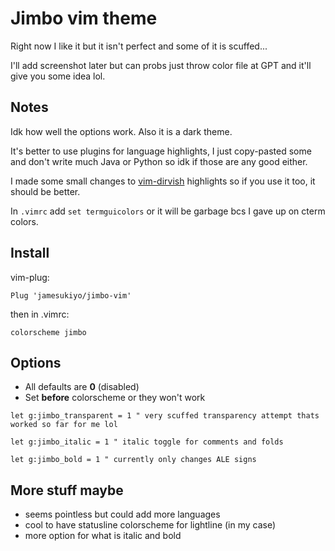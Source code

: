 # Jimbo vim theme

Right now I like it but it isn't perfect and some of it is scuffed...

I'll add screenshot later but can probs just throw color file at GPT and it'll give you some idea lol.

## Notes 
Idk how well the options work. Also it is a dark theme.

It's better to use plugins for language highlights, I just copy-pasted some and don't write much Java or Python so idk if those are any good either.

I made some small changes to [vim-dirvish](https://github.com/justinmk/vim-dirvish) highlights so if you use it too, it should be better.

In `.vimrc` add `set termguicolors` or it will be garbage bcs I gave up on cterm colors.

## Install
vim-plug:
```
Plug 'jamesukiyo/jimbo-vim'
```
then in .vimrc:
```
colorscheme jimbo
```

## Options
- All defaults are **0** (disabled)
- Set **before** colorscheme or they won't work

```
let g:jimbo_transparent = 1 " very scuffed transparency attempt thats worked so far for me lol

let g:jimbo_italic = 1 " italic toggle for comments and folds

let g:jimbo_bold = 1 " currently only changes ALE signs
```

## More stuff maybe
- seems pointless but could add more languages
- cool to have statusline colorscheme for lightline (in my case)
- more option for what is italic and bold

